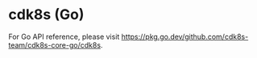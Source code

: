 # cdk8s (Go) <a name="API Reference"></a>

For Go API reference, please visit https://pkg.go.dev/github.com/cdk8s-team/cdk8s-core-go/cdk8s. 